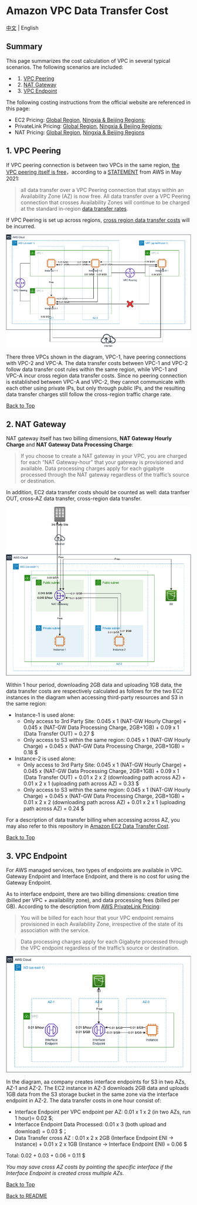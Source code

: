 # Amazon VPC Data Transfer Cost

[中文](VPC-CN.md) | English

## Summary

This page summarizes the cost calculation of VPC in several typical scenarios. The following scenarios are included:

- 1. [VPC Peering](#1-vpc-peering)
- 2. [NAT Gateway](#2-nat-gateway)
- 3. [VPC Endpoint](#3-vpc-endpoint)

The following costing instructions from the official website are referenced in this page:

- EC2 Pricing: [Global Region](https://aws.amazon.com/ec2/pricing/on-demand/), [Ningxia & Beijing Regions](https://www.amazonaws.cn/en/ec2/pricing/);
- PrivateLink Pricing: [Global Region](https://aws.amazon.com/privatelink/pricing/), [Ningxia & Beijing Regions](https://www.amazonaws.cn/en/privatelink/pricing/);  
- NAT Pricing: [Global Region](https://aws.amazon.com/vpc/pricing/), [Ningxia & Beijing Regions](https://www.amazonaws.cn/en/vpc/pricing/)

## 1. VPC Peering

If VPC peering connection is between two VPCs in the same region, [the VPC peering itself is free](https://docs.aws.amazon.com/vpc/latest/peering/what-is-vpc-peering.html#vpc-peering-pricing)，according to a [STATEMENT](https://aws.amazon.com/about-aws/whats-new/2021/05/amazon-vpc-announces-pricing-change-for-vpc-peering/) from AWS in May 2021:

>all data transfer over a VPC Peering connection that stays within an Availability Zone (AZ) is now free. All data transfer over a VPC Peering connection that crosses Availability Zones will continue to be charged at the standard in-region [data transfer rates](https://aws.amazon.com/ec2/pricing/on-demand/).

If VPC Peering is set up across regions, [cross region data transfer costs](https://aws.amazon.com/ec2/pricing/on-demand/) will be incurred. 

![VPC peering](png/01.VPC-peering.png)

There three VPCs shown in the diagram, VPC-1, have peering connections with VPC-2 and VPC-A. The data transfer costs between VPC-1 and VPC-2 follow data transfer cost rules within the same region, while VPC-1 and VPC-A incur cross region data transfer costs. Since no peering connection is established between VPC-A and VPC-2, they cannot communicate with each other using private IPs, but only through public IPs, and the resulting data transfer charges still follow the cross-region traffic charge rate.

[Back to Top](#summary)

## 2. NAT Gateway

NAT gateway itself has two billing dimensions, **NAT Gateway Hourly Charge** and **NAT Gateway Data Processing Charge**: 

>If you choose to create a NAT gateway in your VPC, you are charged for each “NAT Gateway-hour" that your gateway is provisioned and available. Data processing charges apply for each gigabyte processed through the NAT gateway regardless of the traffic’s source or destination.

In addition, EC2 data transfer costs should be counted as well: data tranfser OUT, cross-AZ data transfer, cross-region data transfer.  

![NAT Gateway](png/02.NAT-GW.png)

Within 1 hour period, downloading 2GB data and uploading 1GB data, the data transfer costs are respectively calculated as follows for the two EC2 instances in the diagram when accessing third-party resources and S3 in the same region:  

- Instance-1 is used alone: 
  - Only access to 3rd Party Site: 0.045 x 1 (NAT-GW Hourly Charge) + 0.045 x (NAT-GW Data Processing Charge, 2GB+1GB) + 0.09 x 1 (Data Transfer OUT) = 0.27 $
  - Only access to S3 within the same region: 0.045 x 1 (NAT-GW Hourly Charge) + 0.045 x (NAT-GW Data Processing Charge, 2GB+1GB) = 0.18 $
- Instance-2 is used alone:  
  - Only access to 3rd Party Site: 0.045 x 1 (NAT-GW Hourly Charge) + 0.045 x (NAT-GW Data Processing Charge, 2GB+1GB) + 0.09 x 1 (Data Transfer OUT) + 0.01 x 2 x 2 (downloading path across AZ) + 0.01 x 2 x 1 (uploading path across AZ) = 0.33 $
  - Only access to S3 within the same region: 0.045 x 1 (NAT-GW Hourly Charge) + 0.045 x (NAT-GW Data Processing Charge, 2GB+1GB) + 0.01 x 2 x 2 (downloading path across AZ) + 0.01 x 2 x 1 (uploading path across AZ) = 0.24 $

For a description of data transfer billing when accessing across AZ, you may also refer to this repository in [Amazon EC2 Data Transfer Cost](../../Compute/EC2/EC2-EN.md#42-ec2-instances-across-different-az).  

[Back to Top](#summary)

## 3. VPC Endpoint

For AWS managed services, two types of endpoints are available in VPC. Gateway Endpoint and Interface Endpoint, and there is no cost for using the Gateway Endpoint.

As to interface endpoint, there are two billing dimensions: creation time (billed per VPC + availability zone), and data processing fees (billed per GB). According to the description from [AWS PrivateLink Pricing](https://aws.amazon.com/privatelink/pricing/): 

>You will be billed for each hour that your VPC endpoint remains provisioned in each Availability Zone, irrespective of the state of its association with the service.

>Data processing charges apply for each Gigabyte processed through the VPC endpoint regardless of the traffic’s source or destination.

![Interface Endpoint](png/03.VPC-endpoint.png)

In the diagram, aa company creates interface endpoints for S3 in two AZs, AZ-1 and AZ-2. The EC2 instance in AZ-3 downloads 2GB data and uploads 1GB data from the S3 storage bucket in the same zone via the interface endpoint in AZ-2. The data transfer costs in one hour consist of:

- Interface Endpoint per VPC endpoint per AZ: 0.01 x 1 x 2 (in two AZs, run 1 hour)= 0.02 $;  
- Interfacce Endpoint Data Processed: 0.01 x 3 (both upload and download) = 0.03 $；
- Data Transfer cross AZ : 0.01 x 2 x 2GB (Interface Endpoint ENI -> Instance) + 0.01 x 2 x 1GB (Instance -> Interface Endpoint ENI) = 0.06 $

Total: 0.02 + 0.03 + 0.06 = 0.11 $

*You may save cross AZ costs by pointing the specific interface if the Interface Endpoint is created cross multiple AZs.*

[Back to Top](#summary)

[Back to README](../../README-EN.md)